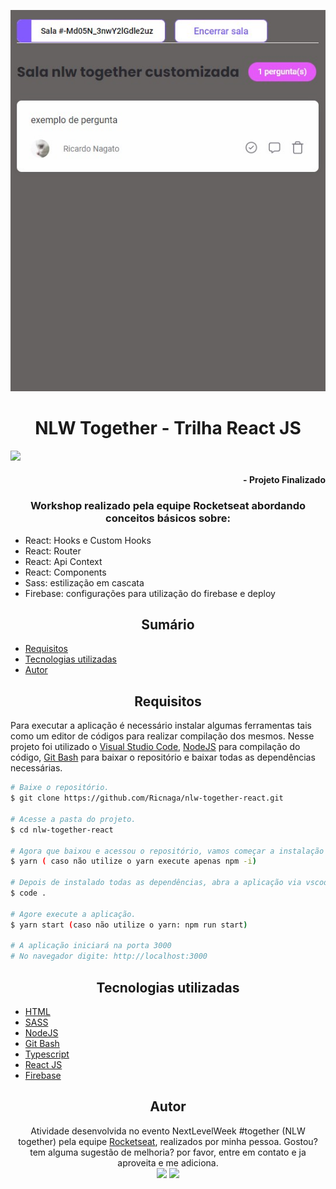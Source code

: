 <p align="center">
<img src="cover.jpg" alt="Capa" />
</p>

# <div align="center"> NLW Together - Trilha React JS </div>
<img src="https://img.shields.io/github/license/Ricnaga/nlw-together-react?color=blue&style=for-the-badge"/> 

#### <div align="right">- Projeto Finalizado <div>

### <div align="center"> Workshop realizado pela equipe Rocketseat abordando conceitos básicos sobre: </div>

- React: Hooks e Custom Hooks 
- React: Router 
- React: Api Context
- React: Components
- Sass: estilização em cascata
- Firebase: configurações para utilização do firebase e deploy

## <div align="center"> Sumário </div>
<!--ts-->
   - [Requisitos](#<div-align="center">Requisitos</div>)
   - [Tecnologias utilizadas](#<div-align="center">Tecnologias-utilizadas</div>)
   - [Autor](#<div-align="center">Autor</div>)
<!--te-->
## <div align="center">Requisitos</div>
Para executar a aplicação é necessário instalar algumas ferramentas tais como um editor de códigos para realizar compilação dos mesmos. Nesse projeto foi utilizado o [Visual Studio Code](https://code.visualstudio.com/), [NodeJS](https://nodejs.org/en/) para compilação do código, [Git Bash](https://gitforwindows.org/) para baixar o repositório e baixar todas as dependências necessárias. 

```bash
# Baixe o repositório.
$ git clone https://github.com/Ricnaga/nlw-together-react.git

# Acesse a pasta do projeto.
$ cd nlw-together-react

# Agora que baixou e acessou o repositório, vamos começar a instalação das dependências.
$ yarn ( caso não utilize o yarn execute apenas npm -i)

# Depois de instalado todas as dependências, abra a aplicação via vscode
$ code .

# Agore execute a aplicação.
$ yarn start (caso não utilize o yarn: npm run start)

# A aplicação iniciará na porta 3000 
# No navegador digite: http://localhost:3000
```

##  <div align="center">Tecnologias utilizadas</div>
- [HTML](https://www.w3.org/HTML)
- [SASS](https://sass-lang.com/)
- [NodeJS](https://nodejs.org/en/)
- [Git Bash](https://gitforwindows.org/)
- [Typescript](https://www.typescriptlang.org/)
- [React JS](https://pt-br.reactjs.org/)
- [Firebase](https://firebase.google.com/)

## <div align="center">Autor</div>
<div align="center">Atividade desenvolvida no evento NextLevelWeek #together (NLW together) pela equipe <a href="https://rocketseat.com.br/">Rocketseat</a>, realizados por minha pessoa.
Gostou? tem alguma sugestão de melhoria? por favor, entre em contato e ja aproveita e me adiciona.<br>
<a href="https://www.linkedin.com/in/ricardo-nagatomy/"><img src="https://img.shields.io/badge/-RicardoNaga-blue?style=flat-square&logo=Linkedin&logoColor=white"></a>
<a href="https://app.rocketseat.com.br/me/ricardo-naga"><img src="https://img.shields.io/badge/-Rocketseat-000?style=flat-square&logo=&logoColor=white"></a>
</div>
